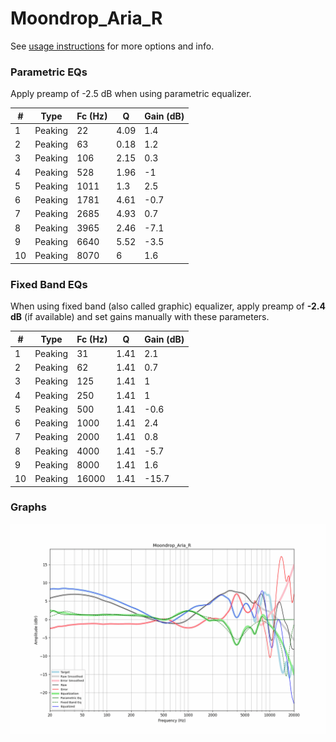 # Moondrop_Aria_R
See [usage instructions](https://github.com/jaakkopasanen/AutoEq#usage) for more options and info.

### Parametric EQs
Apply preamp of -2.5 dB when using parametric equalizer.

|   # | Type    |   Fc (Hz) |    Q |   Gain (dB) |
|-----|---------|-----------|------|-------------|
|   1 | Peaking |        22 | 4.09 |         1.4 |
|   2 | Peaking |        63 | 0.18 |         1.2 |
|   3 | Peaking |       106 | 2.15 |         0.3 |
|   4 | Peaking |       528 | 1.96 |        -1   |
|   5 | Peaking |      1011 | 1.3  |         2.5 |
|   6 | Peaking |      1781 | 4.61 |        -0.7 |
|   7 | Peaking |      2685 | 4.93 |         0.7 |
|   8 | Peaking |      3965 | 2.46 |        -7.1 |
|   9 | Peaking |      6640 | 5.52 |        -3.5 |
|  10 | Peaking |      8070 | 6    |         1.6 |

### Fixed Band EQs
When using fixed band (also called graphic) equalizer, apply preamp of **-2.4 dB** (if available) and set gains manually with these parameters.

|   # | Type    |   Fc (Hz) |    Q |   Gain (dB) |
|-----|---------|-----------|------|-------------|
|   1 | Peaking |        31 | 1.41 |         2.1 |
|   2 | Peaking |        62 | 1.41 |         0.7 |
|   3 | Peaking |       125 | 1.41 |         1   |
|   4 | Peaking |       250 | 1.41 |         1   |
|   5 | Peaking |       500 | 1.41 |        -0.6 |
|   6 | Peaking |      1000 | 1.41 |         2.4 |
|   7 | Peaking |      2000 | 1.41 |         0.8 |
|   8 | Peaking |      4000 | 1.41 |        -5.7 |
|   9 | Peaking |      8000 | 1.41 |         1.6 |
|  10 | Peaking |     16000 | 1.41 |       -15.7 |

### Graphs
![](./Moondrop_Aria_R.png)
